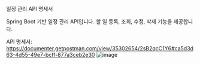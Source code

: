 일정 관리 API 명세서

Spring Boot 기반 일정 관리 API입니다.
할 일 등록, 조회, 수정, 삭제 기능을 제공합니다.

API 명세서: https://documenter.getpostman.com/view/35302654/2sB2qcC1Y6#ca5d3d63-4d55-49e7-bcff-877a3ceb2e30
![image](https://github.com/user-attachments/assets/dac48612-91d0-4d29-9582-eeabd16a4066)
